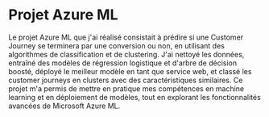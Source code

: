 # Projet Azure ML
Le projet Azure ML que j'ai réalisé consistait à prédire si une Customer Journey se terminera par une conversion ou non, en utilisant des algorithmes de classification et de clustering. J'ai nettoyé les données, entraîné des modèles de régression logistique et d'arbre de décision boosté, déployé le meilleur modèle en tant que service web, et classé les customer journeys en clusters avec des caractéristiques similaires. Ce projet m'a permis de mettre en pratique mes compétences en machine learning et en déploiement de modèles, tout en explorant les fonctionnalités avancées de Microsoft Azure ML.
